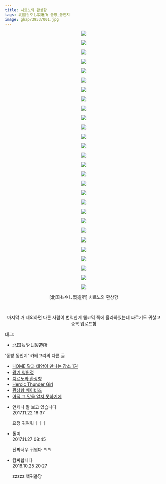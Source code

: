 ```yaml
---
title: 치르노와 환상향
tags: 北国もやし製造所 동방_동인지
image: ghap/3953/001.jpg
---
```

<div class="article">
<p style="text-align: center; clear: none; float: none;"><img src="{{ site.nasurl }}/ghap/3953/001.jpg"/></p>
<p style="text-align: center; clear: none; float: none;"><img src="{{ site.nasurl }}/ghap/3953/002.jpg"/></p>
<p style="text-align: center; clear: none; float: none;"><img src="{{ site.nasurl }}/ghap/3953/003.jpg"/></p>
<p style="text-align: center; clear: none; float: none;"><img src="{{ site.nasurl }}/ghap/3953/004.jpg"/></p>
<p style="text-align: center; clear: none; float: none;"><img src="{{ site.nasurl }}/ghap/3953/005.jpg"/></p>
<p style="text-align: center; clear: none; float: none;"><img src="{{ site.nasurl }}/ghap/3953/006.jpg"/></p>
<p style="text-align: center; clear: none; float: none;"><img src="{{ site.nasurl }}/ghap/3953/007.jpg"/></p>
<p style="text-align: center; clear: none; float: none;"><img src="{{ site.nasurl }}/ghap/3953/008.jpg"/></p>
<p style="text-align: center; clear: none; float: none;"><img src="{{ site.nasurl }}/ghap/3953/009.jpg"/></p>
<p style="text-align: center; clear: none; float: none;"><img src="{{ site.nasurl }}/ghap/3953/010.jpg"/></p>
<p style="text-align: center; clear: none; float: none;"><img src="{{ site.nasurl }}/ghap/3953/011.jpg"/></p>
<p style="text-align: center; clear: none; float: none;"><img src="{{ site.nasurl }}/ghap/3953/012.jpg"/></p>
<p style="text-align: center; clear: none; float: none;"><img src="{{ site.nasurl }}/ghap/3953/013.jpg"/></p>
<p style="text-align: center; clear: none; float: none;"><img src="{{ site.nasurl }}/ghap/3953/014.jpg"/></p>
<p style="text-align: center; clear: none; float: none;"><img src="{{ site.nasurl }}/ghap/3953/015.jpg"/></p>
<p style="text-align: center; clear: none; float: none;"><img src="{{ site.nasurl }}/ghap/3953/016.jpg"/></p>
<p style="text-align: center; clear: none; float: none;"><img src="{{ site.nasurl }}/ghap/3953/017.jpg"/></p>
<p style="text-align: center; clear: none; float: none;"><img src="{{ site.nasurl }}/ghap/3953/018.jpg"/></p>
<p style="text-align: center; clear: none; float: none;"><img src="{{ site.nasurl }}/ghap/3953/019.jpg"/></p>
<p style="text-align: center; clear: none; float: none;"><img src="{{ site.nasurl }}/ghap/3953/020.jpg"/></p>
<p style="text-align: center; clear: none; float: none;"><img src="{{ site.nasurl }}/ghap/3953/021.jpg"/></p>
<p style="text-align: center; clear: none; float: none;"><img src="{{ site.nasurl }}/ghap/3953/022.jpg"/></p>
<p style="text-align: center; clear: none; float: none;"><img src="{{ site.nasurl }}/ghap/3953/023.jpg"/></p>
<p style="text-align: center; clear: none; float: none;"><img src="{{ site.nasurl }}/ghap/3953/024.jpg"/></p>
<p style="text-align: center; clear: none; float: none;"><img src="{{ site.nasurl }}/ghap/3953/025.jpg"/></p>
<p style="text-align: center; clear: none; float: none;"><img src="{{ site.nasurl }}/ghap/3953/026.jpg"/></p>
<p style="text-align: center; clear: none; float: none;"><img src="{{ site.nasurl }}/ghap/3953/027.jpg"/></p>
<p style="text-align: center; clear: none; float: none;"><img src="{{ site.nasurl }}/ghap/3953/028.jpg"/></p>
<p style="text-align: center; clear: none; float: none;">[北国もやし製造所] 치르노와 환상향</p>
<p style="text-align: center; clear: none; float: none;"><br/></p>
<p style="text-align: center; clear: none; float: none;">마지막 거 제외하면 다른 사람이 번역한게 웹코믹 쪽에 올라와있는데 짜르기도 귀찮고 중복 업로드함</p>
</div><div class="tagTrail">
<p>태그: </p>
<ul>
<li>北国もやし製造所</li>
</ul>
</div><div class="another">
<p>'동방 동인지' 카테고리의 다른 글</p>
<ul>
<li><a href="/2017-11-24-ghap_3959">HOME 달과 태양이 만나는 장소 1권</a></li>
<li><a href="/2017-11-21-ghap_3954">광기 영원정</a></li>
<li><a href="/2017-11-21-ghap_3953">치르노와 환상향</a></li>
<li><a href="/2017-11-19-ghap_3952">Heroic Thunder Girl</a></li>
<li><a href="/2017-11-12-ghap_3950">환상향 베이비즈</a></li>
<li><a href="/2017-11-12-ghap_3949">아직 그 맛을 알지 못하기에</a></li>
</ul>
</div><div class="cb_module cb_fluid">
<div class="cb_wrt cb_profile">
<div class="comment">
<ul>
<li class="cb_thumb_off" id="comment15135178">
<div class="cb_comment_area">
<div class="cb_info_area">
<div class="cb_section">
<span class="cb_nick_name">언제나 잘 보고 있습니다</span>
</div>
<div class="cb_section">
<span class="cb_date">2017.11.22 16:37 </span>
</div>
</div>
<div class="cb_dsc_comment">
<p class="cb_dsc">
											요정 귀여워ㅓㅓㅓ
										</p>
</div>
</div></li>
<li class="cb_thumb_off" id="comment15138217">
<div class="cb_comment_area">
<div class="cb_info_area">
<div class="cb_section">
<span class="cb_nick_name">톨이</span>
</div>
<div class="cb_section">
<span class="cb_date">2017.11.27 08:45 </span>
</div>
</div>
<div class="cb_dsc_comment">
<p class="cb_dsc">
											진짜너무 귀엽다 ㅋㅋ
										</p>
</div>
</div></li>
<li class="cb_thumb_off" id="comment15362567">
<div class="cb_comment_area">
<div class="cb_info_area">
<div class="cb_section">
<span class="cb_nick_name">캄싸합니다</span>
</div>
<div class="cb_section">
<span class="cb_date">2018.10.25 20:27 </span>
</div>
</div>
<div class="cb_dsc_comment">
<p class="cb_dsc">
											zzzzz 핵귀욥당
										</p>
</div>
</div></li>
</ul>
</div>
</div><!-- commentList close -->
</div>